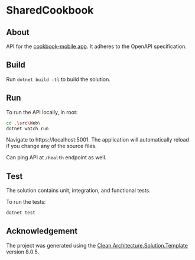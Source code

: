 # SharedCookbook

## About

API for the [cookbook-mobile app](https://github.com/bretthoes/cookbook-mobile). It adheres to the OpenAPI specification.

## Build

Run `dotnet build -tl` to build the solution.

## Run

To run the API locally, in root:

```bash
cd .\src\Web\
dotnet watch run
```

Navigate to https://localhost:5001. The application will automatically reload if you change any of the source files.

Can ping API at `/health` endpoint as well.

## Test

The solution contains unit, integration, and functional tests.

To run the tests:
```bash
dotnet test
```

## Acknowledgement

The project was generated using the [Clean.Architecture.Solution.Template](https://github.com/jasontaylordev/SharedCookbook) version 8.0.5.

